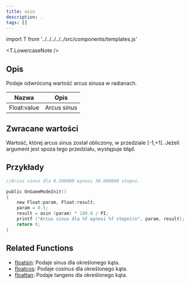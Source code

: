 ```yaml
---
title: asin
description: .
tags: []
---
```


import T from '../../../../../src/components/templates.js'

<T.LowercaseNote />

## Opis

Podaje odwróconą wartość arcus sinusa w radianach.

| Nazwa       | Opis        |
| ----------- | ----------- |
| Float:value | Arcus sinus |

## Zwracane wartości

Wartość, której arcus sinus został obliczony, w przedziale [-1,+1]. Jeżeli argument jest spoza tego przedziału, występuje błąd.

## Przykłady

```c
//Arcus sinus dla 0.500000 wynosi 30.000000 stopni.

public OnGameModeInit()
{
    new Float:param, Float:result;
    param = 0.5;
    result = asin (param) * 180.0 / PI;
    printf ("Arcus sinus dla %f wynosi %f stopni\n", param, result);
    return 0;
}
```

## Related Functions

- [floatsin](floatsin.md): Podaje sinus dla określonego kąta.
- [floatcos](floatcos.md): Podaje cosinus dla określonego kąta.
- [floattan](floattan.md): Podaje tangens dla określonego kąta.
